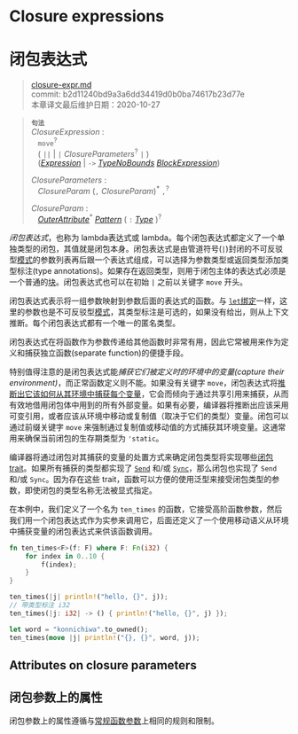 # Closure expressions
# 闭包表达式

>[closure-expr.md](https://github.com/rust-lang/reference/blob/master/src/expressions/closure-expr.md)\
>commit: b2d11240bd9a3a6dd34419d0b0ba74617b23d77e \
>本章译文最后维护日期：2020-10-27

> **<sup>句法</sup>**\
> _ClosureExpression_ :\
> &nbsp;&nbsp; `move`<sup>?</sup>\
> &nbsp;&nbsp; ( `||` | `|` _ClosureParameters_<sup>?</sup> `|` )\
> &nbsp;&nbsp; ([_Expression_] | `->` [_TypeNoBounds_]&nbsp;[_BlockExpression_])
>
> _ClosureParameters_ :\
> &nbsp;&nbsp; _ClosureParam_ (`,` _ClosureParam_)<sup>\*</sup> `,`<sup>?</sup>
>
> _ClosureParam_ :\
> &nbsp;&nbsp; [_OuterAttribute_]<sup>\*</sup> [_Pattern_]&nbsp;( `:` [_Type_] )<sup>?</sup>

*闭包表达式*，也称为 lambda表达式或 lambda。每个闭包表达式都定义了一个单独类型的闭包，其值就是闭包本身。闭包表达式是由管道符号(`|`)封闭的不可反驳型[模式][patterns]的参数列表再后跟一个表达式组成，可以选择为参数类型或返回类型添加类型标注(type annotations)。如果存在返回类型，则用于闭包主体的表达式必须是一个普通的[块][block]。闭包表达式也可以在初始 `|` 之前以关键字 `move` 开头。

闭包表达式表示将一组参数映射到参数后面的表达式的函数。与 [`let`绑定][`let` binding]一样，这里的参数也是不可反驳型[模式][patterns]，其类型标注是可选的，如果没有给出，则从上下文推断。每个闭包表达式都有一个唯一的匿名类型。

闭包表达式在将函数作为参数传递给其他函数时非常有用，因此它常被用来作为定义和捕获独立函数(separate function)的便捷手段。

特别值得注意的是闭包表达式能*捕获它们被定义时的环境中的变量(capture their environment)*，而正常函数定义则不能。如果没有关键字 `move`，闭包表达式将[推断出它该如何从其环境中捕获每个变量][infers how it captures each variable from its environment]，它会而倾向于通过共享引用来捕获，从而有效地借用闭包体中用到的所有外部变量。如果有必要，编译器将推断出应该采用可变引用，或者应该从环境中移动或复制值（取决于它们的类型）变量。闭包可以通过前缀关键字 `move` 来强制通过复制值或移动值的方式捕获其环境变量。这通常用来确保当前闭包的生存期类型为 `'static`。

编译器将通过闭包对其捕获的变量的处置方式来确定闭包类型将实现哪些[闭包trait][closure traits]。如果所有捕获的类型都实现了 [`Send`][`Send`] 和/或 [`Sync`][`Sync`]，那么闭包也实现了 `Send` 和/或 `Sync`。因为存在这些 trait，函数可以方便的使用泛型来接受闭包类型的参数，即使闭包的类型名称无法被显式指定。

在本例中，我们定义了一个名为 `ten_times` 的函数，它接受高阶函数参数，然后我们用一个闭包表达式作为实参来调用它，后面还定义了一个使用移动语义从环境中捕获变量的闭包表达式来供该函数调用。

```rust
fn ten_times<F>(f: F) where F: Fn(i32) {
    for index in 0..10 {
        f(index);
    }
}

ten_times(|j| println!("hello, {}", j));
// 带类型标注 i32
ten_times(|j: i32| -> () { println!("hello, {}", j) });

let word = "konnichiwa".to_owned();
ten_times(move |j| println!("{}, {}", word, j));
```

## Attributes on closure parameters
## 闭包参数上的属性

闭包参数上的属性遵循与[常规函数参数][regular function parameters]上相同的规则和限制。

[infers how it captures each variable from its environment]: ../types/closure.md#capture-modes
[closure traits]: ../types/closure.md#call-traits-and-coercions
[`Send`]: ../special-types-and-traits.md#send
[`Sync`]: ../special-types-and-traits.md#sync
<!-- 上面这几个链接从原文来替换时需小心 -->
[block]: block-expr.md
[function definitions]: ../items/functions.md
[patterns]: ../patterns.md
[regular function parameters]: ../items/functions.md#attributes-on-function-parameters

[_Expression_]: ../expressions.md
[_BlockExpression_]: block-expr.md
[_TypeNoBounds_]: ../types.md#type-expressions
[_Pattern_]: ../patterns.md
[_Type_]: ../types.md#type-expressions
[`let` binding]: ../statements.md#let-statements
[_OuterAttribute_]: ../attributes.md

<!-- 2020-11-12-->
<!-- checked -->
